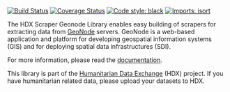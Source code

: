 [![Build Status](https://github.com/OCHA-DAP/hdx-scraper-geonode/workflows/build/badge.svg)](https://github.com/OCHA-DAP/hdx-scraper-geonode/actions?query=workflow%3Abuild)
[![Coverage Status](https://codecov.io/gh/OCHA-DAP/hdx-scraper-geonode/branch/main/graph/badge.svg?token=JpWZc5js4y)](https://codecov.io/gh/OCHA-DAP/hdx-scraper-geonode)
[![Code style: black](https://img.shields.io/badge/code%20style-black-000000.svg)](https://github.com/psf/black)
[![Imports: isort](https://img.shields.io/badge/%20imports-isort-%231674b1?style=flat&labelColor=ef8336)](https://pycqa.github.io/isort/)

The HDX Scraper Geonode Library enables easy building of scrapers for extracting data from 
[GeoNode](https://geonode.org/) servers. GeoNode is a web-based application and platform for developing 
geospatial information systems (GIS) and for deploying spatial data infrastructures (SDI). 

For more information, please read the [documentation](https://hdx-scraper-geonode.readthedocs.io/en/latest/). 

This library is part of the [Humanitarian Data Exchange](https://data.humdata.org/) (HDX) project. If you have 
humanitarian related data, please upload your datasets to HDX.